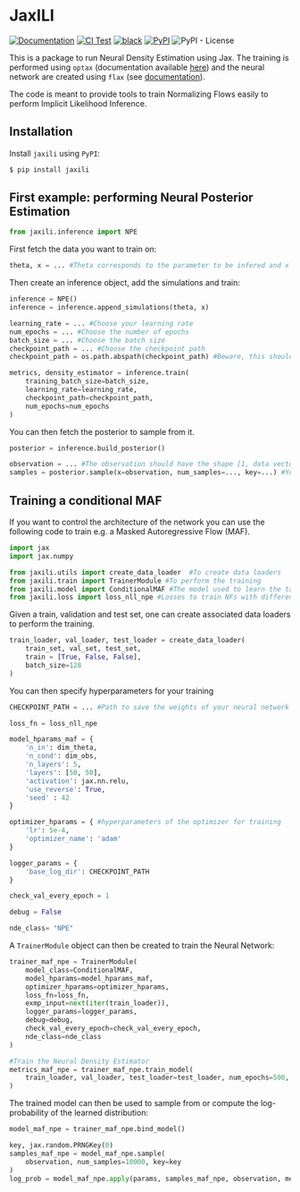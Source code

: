 # JaxILI

[![Documentation](https://readthedocs.org/projects/jaxili/badge/?version=stable)](https://jaxili.readthedocs.io/stable)
[![CI Test](https://github.com/sachaguer/jaxili/actions/workflows/ci.yml/badge.svg)]()
[![black](https://img.shields.io/badge/code%20style-black-000000.svg)](https://github.com/psf/black) 
[![PyPI](https://img.shields.io/pypi/v/jaxili)](https://pypi.org/project/jaxili/) 
![PyPI - License](https://img.shields.io/pypi/l/jaxili)

This is a package to run Neural Density Estimation using Jax. The training is performed using `optax` (documentation available [here](https://optax.readthedocs.io/en/latest/)) and the neural network are created using `flax` (see [documentation](https://flax.readthedocs.io/en/latest/)).

The code is meant to provide tools to train Normalizing Flows easily to perform Implicit Likelihood Inference.

## Installation

Install `jaxili` using `PyPI`:

```bash
$ pip install jaxili
```

## First example: performing Neural Posterior Estimation

```python
from jaxili.inference import NPE
```

First fetch the data you want to train on:

```python
theta, x = ... #Theta corresponds to the parameter to be infered and x to the simulator output given theta.
```

Then create an inference object, add the simulations and train:

```python
inference = NPE()
inference = inference.append_simulations(theta, x)

learning_rate = ... #Choose your learning rate
num_epochs = ... #Choose the number of epochs
batch_size = ... #Choose the batch size
checkpoint_path = ... #Choose the checkpoint path
checkpoint_path = os.path.abspath(checkpoint_path) #Beware, this should be an absolute path.

metrics, density_estimator = inference.train(
    training_batch_size=batch_size,
    learning_rate=learning_rate,
    checkpoint_path=checkpoint_path,
    num_epochs=num_epochs
)
```

You can then fetch the posterior to sample from it.

```python
posterior = inference.build_posterior()

observation = ... #The observation should have the shape [1, data vector size].
samples = posterior.sample(x=observation, num_samples=..., key=...) #You have to give a PRNGKey and specify the number of samples.
```


## Training a conditional MAF

If you want to control the architecture of the network you can use the following code to train e.g. a Masked Autoregressive Flow (MAF).

```python
import jax
import jax.numpy

from jaxili.utils import create_data_loader  #To create data loaders
from jaxili.train import TrainerModule #To perform the training
from jaxili.model import ConditionalMAF #The model used to learn the target distribution
from jaxili.loss import loss_nll_npe #Losses to train NFs with different configurations are provided
```

Given a train, validation and test set, one can create associated data loaders to perform the training.

```python
train_loader, val_loader, test_loader = create_data_loader(
    train_set, val_set, test_set,
    train = [True, False, False],
    batch_size=128
)
```

You can then specify hyperparameters for your training

```python
CHECKPOINT_PATH = ... #Path to save the weights of your neural network

loss_fn = loss_nll_npe

model_hparams_maf = {
    'n_in': dim_theta,
    'n_cond': dim_obs,
    'n_layers': 5,
    'layers': [50, 50],
    'activation': jax.nn.relu,
    'use_reverse': True,
    'seed' : 42
}

optimizer_hparams = { #hyperparameters of the optimizer for training
    'lr': 5e-4,
    'optimizer_name': 'adam'
}

logger_params = {
    'base_log_dir': CHECKPOINT_PATH
}

check_val_every_epoch = 1

debug = False

nde_class= "NPE"
```

A `TrainerModule` object can then be created to train the Neural Network:

```python
trainer_maf_npe = TrainerModule(
    model_class=ConditionalMAF,
    model_hparams=model_hparams_maf,
    optimizer_hparams=optimizer_hparams,
    loss_fn=loss_fn,
    exmp_input=next(iter(train_loader)),
    logger_params=logger_params,
    debug=debug,
    check_val_every_epoch=check_val_every_epoch,
    nde_class=nde_class    
)

#Train the Neural Density Estimator
metrics_maf_npe = trainer_maf_npe.train_model(
    train_loader, val_loader, test_loader=test_loader, num_epochs=500, patience=20
)
```
The trained model can then be used to sample from or compute the log-probability of the learned distribution:

```python
model_maf_npe = trainer_maf_npe.bind_model()

key, jax.random.PRNGKey(0)
samples_maf_npe = model_maf_npe.sample(
    observation, num_samples=10000, key=key
)
log_prob = model_maf_npe.apply(params, samples_maf_npe, observation, method="log_prob")
```